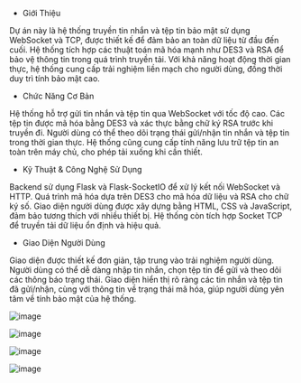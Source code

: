 - Giới Thiệu

Dự án này là hệ thống truyền tin nhắn và tệp tin bảo mật sử dụng WebSocket và TCP, được thiết kế để đảm bảo an toàn dữ liệu từ đầu đến cuối. Hệ thống tích hợp các thuật toán mã hóa mạnh như DES3 và RSA để bảo vệ thông tin trong quá trình truyền tải. Với khả năng hoạt động thời gian thực, hệ thống cung cấp trải nghiệm liền mạch cho người dùng, đồng thời duy trì tính bảo mật cao.

- Chức Năng Cơ Bản

Hệ thống hỗ trợ gửi tin nhắn và tệp tin qua WebSocket với tốc độ cao. Các tệp tin được mã hóa bằng DES3 và xác thực bằng chữ ký RSA trước khi truyền đi. Người dùng có thể theo dõi trạng thái gửi/nhận tin nhắn và tệp tin trong thời gian thực. Hệ thống cũng cung cấp tính năng lưu trữ tệp tin an toàn trên máy chủ, cho phép tải xuống khi cần thiết.

- Kỹ Thuật & Công Nghệ Sử Dụng

Backend sử dụng Flask và Flask-SocketIO để xử lý kết nối WebSocket và HTTP. Quá trình mã hóa dựa trên DES3 cho mã hóa dữ liệu và RSA cho chữ ký số. Giao diện người dùng được xây dựng bằng HTML, CSS và JavaScript, đảm bảo tương thích với nhiều thiết bị. Hệ thống còn tích hợp Socket TCP để truyền tải dữ liệu ổn định và hiệu quả.

- Giao Diện Người Dùng

Giao diện được thiết kế đơn giản, tập trung vào trải nghiệm người dùng. Người dùng có thể dễ dàng nhập tin nhắn, chọn tệp tin để gửi và theo dõi các thông báo trạng thái. Giao diện hiển thị rõ ràng các tin nhắn và tệp tin đã gửi/nhận, cùng với thông tin về trạng thái mã hóa, giúp người dùng yên tâm về tính bảo mật của hệ thống.

![image](https://github.com/user-attachments/assets/d6283077-b409-44be-ab38-cd67609bc4b5)

![image](https://github.com/user-attachments/assets/ffdee788-747a-4ff6-bbd2-5dee1fc0bfb5)

![image](https://github.com/user-attachments/assets/402a4d5d-e418-4af8-8eb2-a233f290e273)

![image](https://github.com/user-attachments/assets/754191ea-93b0-4ae5-8419-b5023d8458c8)
